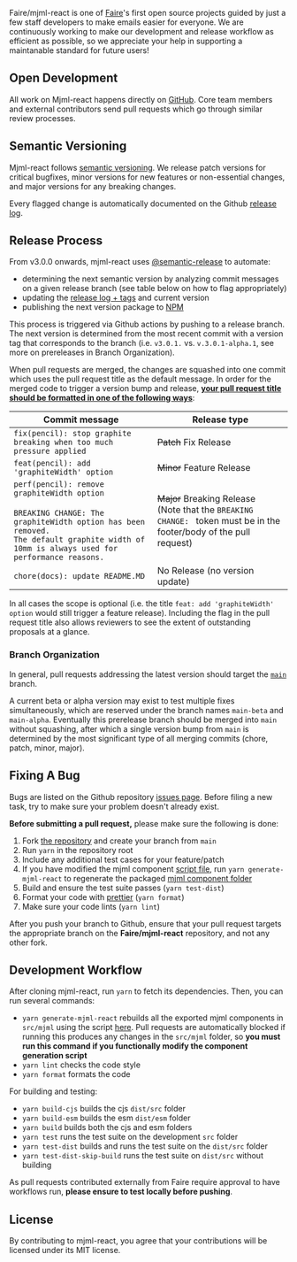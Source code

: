 Faire/mjml-react is one of [Faire](https://www.faire.com)'s first open source projects guided by just a few staff developers to make emails easier for everyone. We are continuously working to make our development and release workflow as efficient as possible, so we appreciate your help in supporting a maintanable standard for future users!

## Open Development

All work on Mjml-react happens directly on [GitHub](https://github.com/Faire/mjml-react). Core team members and external contributors send pull requests which go through similar review processes.

## Semantic Versioning

Mjml-react follows [semantic versioning](https://semver.org/). We release patch versions for critical bugfixes, minor versions for new features or non-essential changes, and major versions for any breaking changes.

Every flagged change is automatically documented on the Github [release log](https://github.com/Faire/mjml-react/releases).

## Release Process

From v3.0.0 onwards, mjml-react uses [@semantic-release](https://www.npmjs.com/package/semantic-release) to automate:

- determining the next semantic version by analyzing commit messages on a given release branch (see table below on how to flag appropriately)
- updating the [release log + tags](https://github.com/Faire/mjml-react/releases) and current version
- publishing the next version package to [NPM](https://www.npmjs.com/package/@faire/mjml-react)

This process is triggered via Github actions by pushing to a release branch. The next version is determined from the most recent commit with a version tag that corresponds to the branch (i.e. `v3.0.1.` vs. `v.3.0.1-alpha.1`, see more on prereleases in Branch Organization).

When pull requests are merged, the changes are squashed into one commit which uses the pull request title as the default message. In order for the merged code to trigger a version bump and release, <b><u>your pull request title should be formatted in one of the following ways</u></b>:

| Commit message                                                                                                                                                                                   | Release type                                                                                                               |
| ------------------------------------------------------------------------------------------------------------------------------------------------------------------------------------------------ | -------------------------------------------------------------------------------------------------------------------------- |
| `fix(pencil): stop graphite breaking when too much pressure applied`                                                                                                                             | ~~Patch~~ Fix Release                                                                                                      |
| `feat(pencil): add 'graphiteWidth' option`                                                                                                                                                       | ~~Minor~~ Feature Release                                                                                                  |
| `perf(pencil): remove graphiteWidth option`<br><br>`BREAKING CHANGE: The graphiteWidth option has been removed.`<br>`The default graphite width of 10mm is always used for performance reasons.` | ~~Major~~ Breaking Release <br /> (Note that the `BREAKING CHANGE: ` token must be in the footer/body of the pull request) |
| `chore(docs): update README.MD`                                                                                                                                                                  | No Release (no version update)                                                                                             |

In all cases the scope is optional (i.e. the title `feat: add 'graphiteWidth' option` would still trigger a feature release). Including the flag in the pull request title also allows reviewers to see the extent of outstanding proposals at a glance.

### Branch Organization

In general, pull requests addressing the latest version should target the [`main`](https://github.com/faire/mjml-react/tree/main) branch.

A current beta or alpha version may exist to test multiple fixes simultaneously, which are reserved under the branch names `main-beta` and `main-alpha`. Eventually this prerelease branch should be merged into `main` without squashing, after which a single version bump from `main` is determined by the most significant type of all merging commits (chore, patch, minor, major).

## Fixing A Bug

Bugs are listed on the Github repository [issues page](https://github.com/faire/mjml-react/issues). Before filing a new task, try to make sure your problem doesn't already exist.

**Before submitting a pull request,** please make sure the following is done:

1. Fork [the repository](https://github.com/faire/mjml-react) and create your branch from `main`
2. Run `yarn` in the repository root
3. Include any additional test cases for your feature/patch
4. If you have modified the mjml component [script file](./scripts/generate-mjml-react.ts), run `yarn generate-mjml-react` to regenerate the packaged [mjml component folder](./src/mjml/)
5. Build and ensure the test suite passes (`yarn test-dist`)
6. Format your code with [prettier](https://github.com/prettier/prettier) (`yarn format`)
7. Make sure your code lints (`yarn lint`)

After you push your branch to Github, ensure that your pull request targets the appropriate branch on the <b>Faire/mjml-react</b> repository, and not any other fork.

## Development Workflow

After cloning mjml-react, run `yarn` to fetch its dependencies.
Then, you can run several commands:

- `yarn generate-mjml-react` rebuilds all the exported mjml components in `src/mjml` using the script [here](scripts/validateMjmlReactHasBeenRun.sh). Pull requests are automatically blocked if running this produces any changes in the `src/mjml` folder, so <b>you must run this command if you functionally modify the component generation script</b>
- `yarn lint` checks the code style
- `yarn format` formats the code

For building and testing:

- `yarn build-cjs` builds the cjs `dist/src` folder
- `yarn build-esm` builds the esm `dist/esm` folder
- `yarn build` builds both the cjs and esm folders
- `yarn test` runs the test suite on the development `src` folder
- `yarn test-dist` builds and runs the test suite on the `dist/src` folder
- `yarn test-dist-skip-build` runs the test suite on `dist/src` without building

As pull requests contributed externally from Faire require approval to have workflows run, <b>please ensure to test locally before pushing</b>.

## License

By contributing to mjml-react, you agree that your contributions will be licensed under its MIT license.
